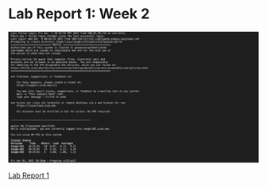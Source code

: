 # Lab Report 1: Week 2

![Image](https://github.com/jezebelatucsd/cse15l-lab-reports/blob/main/Screen%20Shot%202022-04-01%20at%2010.29.01%20AM.png)


[Lab Report 1](https://jezebelatucsd.github.io/cse15l-lab-reports/lab-report-1)


